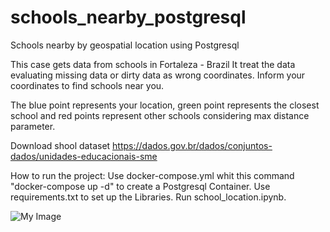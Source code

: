 # schools_nearby_postgresql

Schools nearby by geospatial location using Postgresql

This case gets data from schools in Fortaleza - Brazil It treat the data evaluating missing data or dirty data as wrong coordinates. Inform your coordinates to find schools near you.

The blue point represents your location, green point represents the closest school and red points represent other schools considering max distance parameter.

Download shool dataset
https://dados.gov.br/dados/conjuntos-dados/unidades-educacionais-sme

How to run the project:
Use docker-compose.yml whit this command "docker-compose up -d" to create a Postgresql Container. 
Use requirements.txt to set up the Libraries.
Run school_location.ipynb.


![My Image](example.jpg)
